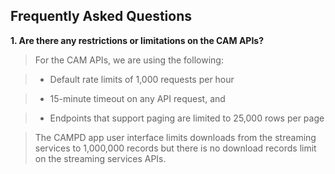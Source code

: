 ## Frequently Asked Questions

**1. Are there any restrictions or limitations on the CAM APIs?**

> For the CAM APIs, we are using the following:

> - Default rate limits of 1,000 requests per hour

> - 15-minute timeout on any API request, and

> - Endpoints that support paging are limited to 25,000 rows per page

> The CAMPD app user interface limits downloads from the streaming services to 1,000,000 records but there is no download records limit on the streaming services APIs.
